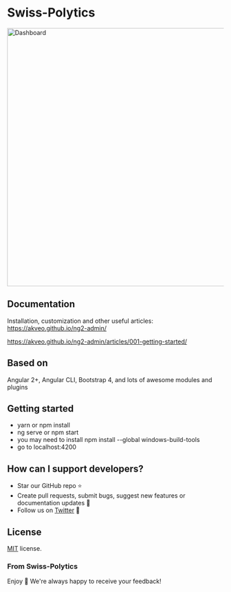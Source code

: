 # Swiss-Polytics

<img src="AdrianKrebs/swiss-polytics/blob/master/swiss-politics.PNG" width="600" alt="Dashboard"/></a>

## Documentation
Installation, customization and other useful articles: https://akveo.github.io/ng2-admin/

https://akveo.github.io/ng2-admin/articles/001-getting-started/

## Based on
Angular 2+, Angular CLI, Bootstrap 4, and lots of awesome modules and plugins

## Getting started
- yarn or npm install
- ng serve or npm start
- you may need to install npm install --global windows-build-tools
- go to localhost:4200

## How can I support developers?
- Star our GitHub repo :star:
- Create pull requests, submit bugs, suggest new features or documentation updates :wrench:
- Follow us on [Twitter](https://twitter.com/swiss_polytics) :feet:

## License
[MIT](LICENSE.txt) license.

### From Swiss-Polytics

Enjoy :metal:
We're always happy to receive your feedback!
